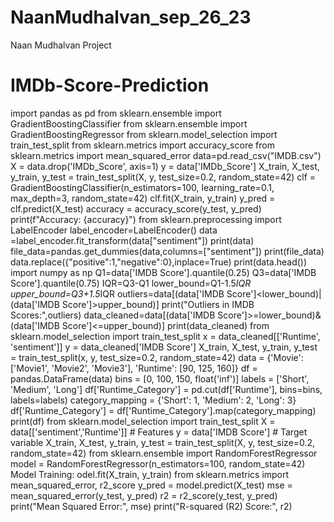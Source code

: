 # NaanMudhalvan_sep_26_23
Naan Mudhalvan Project
# IMDb-Score-Prediction
import pandas as pd
from sklearn.ensemble import GradientBoostingClassifier
from sklearn.ensemble import GradientBoostingRegressor
from sklearn.model_selection import train_test_split
from sklearn.metrics import accuracy_score
from sklearn.metrics import mean_squared_error
data=pd.read_csv("IMDB.csv")
X = data.drop('IMDb_Score', axis=1)
y = data['IMDb_Score']
X_train, X_test, y_train, y_test = train_test_split(X, y, test_size=0.2, random_state=42)
clf = GradientBoostingClassifier(n_estimators=100, learning_rate=0.1, max_depth=3,
random_state=42)
clf.fit(X_train, y_train)
y_pred = clf.predict(X_test)
accuracy = accuracy_score(y_test, y_pred)
print(f"Accuracy: {accuracy}")
from sklearn.preprocessing import LabelEncoder
label_encoder=LabelEncoder()
 data =label_encoder.fit_transform(data["sentiment"])
 print(data)
 file_data=pandas.get_dummies(data,columns=["sentiment"])
print(file_data)
data.replace({"positive":1,"negative":0},inplace=True)
print(data.head())
import numpy as np
Q1=data['IMDB Score'].quantile(0.25)
Q3=data['IMDB Score'].quantile(0.75)
IQR=Q3-Q1
lower_bound=Q1-1.5*IQR
upper_bound=Q3+1.5*IQR
outliers=data[(data['IMDB Score']<lower_bound)|(data['IMDB Score']>upper_bound)]
print("Outliers in IMDB Scores:",outliers)
data_cleaned=data[(data['IMDB Score']>=lower_bound)&(data['IMDB Score']<=upper_bound)]
print(data_cleaned)
from sklearn.model_selection import train_test_split
x = data_cleaned[['Runtime', 'sentiment']]
y = data_cleaned['IMDB Score']
X_train, X_test, y_train, y_test = train_test_split(x, y, test_size=0.2, random_state=42)
data = {'Movie': ['Movie1', 'Movie2', 'Movie3'],
'Runtime': [90, 125, 160]}
df = pandas.DataFrame(data)
bins = [0, 100, 150, float('inf')]
labels = ['Short', 'Medium', 'Long']
df['Runtime_Category'] = pd.cut(df['Runtime'], bins=bins, labels=labels)
category_mapping = {'Short': 1, 'Medium': 2, 'Long': 3}
df['Runtime_Category'] = df['Runtime_Category'].map(category_mapping)
print(df)
from sklearn.model_selection import train_test_split
X = data[['sentiment','Runtime']] # Features
y = data['IMDB Score'] # Target variable
X_train, X_test, y_train, y_test = train_test_split(X, y, test_size=0.2, random_state=42)
from sklearn.ensemble import RandomForestRegressor
model = RandomForestRegressor(n_estimators=100, random_state=42)
Model Training:
odel.fit(X_train, y_train)
from sklearn.metrics import mean_squared_error, r2_score
y_pred = model.predict(X_test)
mse = mean_squared_error(y_test, y_pred)
r2 = r2_score(y_test, y_pred)
print("Mean Squared Error:", mse)
print("R-squared (R2) Score:", r2)
